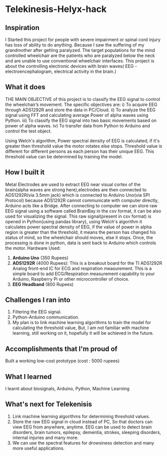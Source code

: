 # Telekinesis-Helyx-hack
## Inspiration

I Started this project for people with severe impairment or spinal cord injury has loss of ability to do anything.
Because I saw the suffering of my grandmother after getting paralyzed.
The target populations for the mind controlled wheelchair are the patients who are paralyzed below the neck and are unable to use conventional wheelchair interfaces. 
This project is about the controlling electronic devices with brain waves( EEG - electroencephalogram, electrical activity in the brain.)

## What it does

THE MAIN OBJECTIVE of this project is to classify the EEG signal to control the wheelchair’s movement. The specific objectives are: 
i) To acquire EEG through ADS1292R and store the data in PC/Cloud. 
ii) To analyze the EEG signal using FFT and calculating average Power of alpha waves using Python. 
iii) To classify the EEG signal into two basic movements based on power of alpha waves. 
iv) To transfer data from Python to Arduino and control the test object.

Using Welch's algorithm, Power spectral density of EEG is calculated, if it's greater then threshold value the motor rotates else stops. Threshold value is different for different persons as each person has their unique EEG. This threshold value can be determined by training the model.


## How I built it

Metal Electrodes are used to extract EEG near visual cortex of the brain(alpha waves are strong here),electrodes are then connected to ADS1292R(via 3.5mm jack) which is connected to Arduino Uno(via SPI Protocol) because ADS1292R cannot communicate with computer directly, Arduino acts like a Bridge.
After connecting to computer we can store raw EEG signal using a software called BrainBay in the csv format, it can be also used for visualizing the signal. This raw signal(present in csv format) is opened in Python(using pandas library), using Welch's algorithm it calculates power spectral density of EEG, if the value of power in alpha region is greater than the threshold, it means the person has changed his status of mind, so the wheelchair should moves, else it stops. Once, the processing is done in python, data is sent back to Arduino which controls the motor.
Hardware Used:
1. **Arduino Uno** (350 Rupees)
2. **ADS1292R** (4000 Rupees): This is a breakout board for the TI ADS1292R Analog front-end IC for ECG and respiration measurement. This is a simple board to add ECG/Respiration measurement capability to your Arduino, Raspberry Pi or other microcontroller of choice.
3. **EEG Headband** (800 Rupees)

## Challenges I ran into

1. Filtering the EEG signal.
2. Python-Arduino communication.
3. My plan is to link machine learning algorithms to train the model for calculating the threshold value, But, I am not familiar with machine learning, still working on it, hopefully it will be achieved in the future.

## Accomplishments that I'm proud of

Built a working low-cost prototype (cost : 5000 rupees)

## What I learned

I learnt about biosignals, Arduino, Python, Machine Learning

## What's next for Telekenisis

1. Link machine learning algorithms for determining threshold values.
2. Store the raw EEG signal in cloud instead of PC, So that doctors can view EEG from anywhere, anytime.
    EEG can be used to detect brain disorders, brain tumors, epilepsy, dementia, strokes, sleeping disorders, internal injuries and many more.
3. We can use the spectral features for drowsiness detection and many more useful applications.
